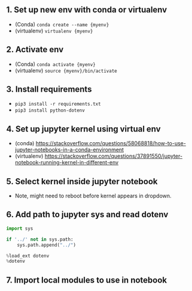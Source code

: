 
## 1. Set up new env with conda or virtualenv 

- (Conda) `conda create --name {myenv}`
- (virtualenv) `virtualenv {myenv}`

## 2. Activate env

- (Conda) `conda activate {myenv}`
- (virtualenv) `source {myenv}/bin/activate`

## 3. Install requirements

- `pip3 install -r requirements.txt`
- `pip3 install python-dotenv`

## 4. Set up jupyter kernel using virtual env

- (conda) https://stackoverflow.com/questions/58068818/how-to-use-jupyter-notebooks-in-a-conda-environment
- (virtualenv) https://stackoverflow.com/questions/37891550/jupyter-notebook-running-kernel-in-different-env

## 5. Select kernel inside jupyter notebook

- Note, might need to reboot before kernel appears in dropdown.

## 6. Add path to jupyter sys and read dotenv

```py
import sys

if '../' not in sys.path:
    sys.path.append("../")

%load_ext dotenv
%dotenv
```

## 7. Import local modules to use in notebook